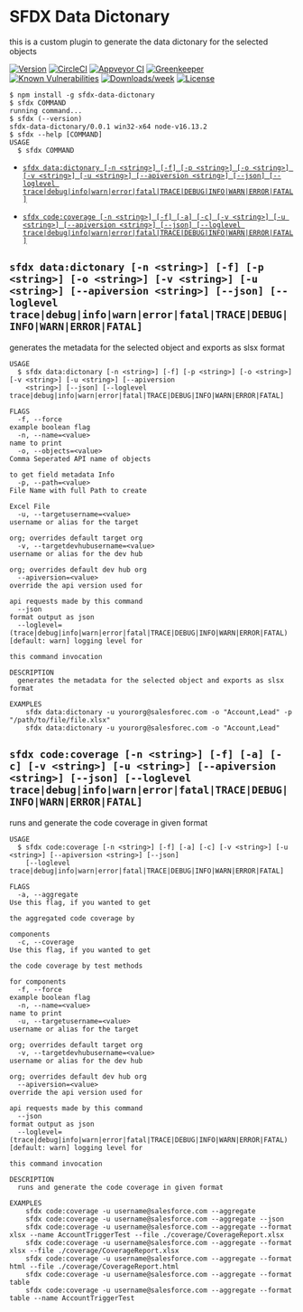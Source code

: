 SFDX Data Dictonary
===================

this is a custom plugin to generate the data dictonary for the selected objects

[![Version](https://img.shields.io/npm/v/sfdx-data-dictonary.svg)](https://npmjs.org/package/sfdx-data-dictonary)
[![CircleCI](https://circleci.com/gh/amitastreait/sfdx-data-dictonary/tree/master.svg?style=shield)](https://circleci.com/gh/amitastreait/sfdx-data-dictonary/tree/master)
[![Appveyor CI](https://ci.appveyor.com/api/projects/status/github/amitastreait/sfdx-data-dictonary?branch=master&svg=true)](https://ci.appveyor.com/project/heroku/sfdx-data-dictonary/branch/master)
[![Greenkeeper](https://badges.greenkeeper.io/amitastreait/sfdx-data-dictonary.svg)](https://greenkeeper.io/)
[![Known Vulnerabilities](https://snyk.io/test/github/amitastreait/sfdx-data-dictonary/badge.svg)](https://snyk.io/test/github/amitastreait/sfdx-data-dictonary)
[![Downloads/week](https://img.shields.io/npm/dw/sfdx-data-dictonary.svg)](https://npmjs.org/package/sfdx-data-dictonary)
[![License](https://img.shields.io/npm/l/sfdx-data-dictonary.svg)](https://github.com/amitastreait/sfdx-data-dictonary/blob/master/package.json)


```sh-session
$ npm install -g sfdx-data-dictonary
$ sfdx COMMAND
running command...
$ sfdx (--version)
sfdx-data-dictonary/0.0.1 win32-x64 node-v16.13.2
$ sfdx --help [COMMAND]
USAGE
  $ sfdx COMMAND
```
<!-- usagestop -->
<!-- commands -->
* [`sfdx data:dictonary [-n <string>] [-f] [-p <string>] [-o <string>] [-v <string>] [-u <string>] [--apiversion <string>] [--json] [--loglevel trace|debug|info|warn|error|fatal|TRACE|DEBUG|INFO|WARN|ERROR|FATAL]`](#sfdx-datadictonary--n-string--f--p-string--o-string--v-string--u-string---apiversion-string---json---loglevel-tracedebuginfowarnerrorfataltracedebuginfowarnerrorfatal)

* [`sfdx code:coverage [-n <string>] [-f] [-a] [-c] [-v <string>] [-u <string>] [--apiversion <string>] [--json] [--loglevel trace|debug|info|warn|error|fatal|TRACE|DEBUG|INFO|WARN|ERROR|FATAL]`](#sfdx-codecoverage--n-string--f--a--c--v-string--u-string---apiversion-string---json---loglevel-tracedebuginfowarnerrorfataltracedebuginfowarnerrorfatal)

## `sfdx data:dictonary [-n <string>] [-f] [-p <string>] [-o <string>] [-v <string>] [-u <string>] [--apiversion <string>] [--json] [--loglevel trace|debug|info|warn|error|fatal|TRACE|DEBUG|INFO|WARN|ERROR|FATAL]`

generates the metadata for the selected object and exports as slsx format

```
USAGE
  $ sfdx data:dictonary [-n <string>] [-f] [-p <string>] [-o <string>] [-v <string>] [-u <string>] [--apiversion
    <string>] [--json] [--loglevel trace|debug|info|warn|error|fatal|TRACE|DEBUG|INFO|WARN|ERROR|FATAL]

FLAGS
  -f, --force                                                                       example boolean flag
  -n, --name=<value>                                                                name to print
  -o, --objects=<value>                                                             Comma Seperated API name of objects
                                                                                    to get field metadata Info
  -p, --path=<value>                                                                File Name with full Path to create
                                                                                    Excel File
  -u, --targetusername=<value>                                                      username or alias for the target
                                                                                    org; overrides default target org
  -v, --targetdevhubusername=<value>                                                username or alias for the dev hub
                                                                                    org; overrides default dev hub org
  --apiversion=<value>                                                              override the api version used for
                                                                                    api requests made by this command
  --json                                                                            format output as json
  --loglevel=(trace|debug|info|warn|error|fatal|TRACE|DEBUG|INFO|WARN|ERROR|FATAL)  [default: warn] logging level for
                                                                                    this command invocation

DESCRIPTION
  generates the metadata for the selected object and exports as slsx format

EXAMPLES
    sfdx data:dictonary -u yourorg@salesforec.com -o "Account,Lead" -p "/path/to/file/file.xlsx"
    sfdx data:dictonary -u yourorg@salesforec.com -o "Account,Lead"
```

## `sfdx code:coverage [-n <string>] [-f] [-a] [-c] [-v <string>] [-u <string>] [--apiversion <string>] [--json] [--loglevel trace|debug|info|warn|error|fatal|TRACE|DEBUG|INFO|WARN|ERROR|FATAL]`

runs and generate the code coverage in given format

```
USAGE
  $ sfdx code:coverage [-n <string>] [-f] [-a] [-c] [-v <string>] [-u <string>] [--apiversion <string>] [--json]
    [--loglevel trace|debug|info|warn|error|fatal|TRACE|DEBUG|INFO|WARN|ERROR|FATAL]

FLAGS
  -a, --aggregate                                                                   Use this flag, if you wanted to get
                                                                                    the aggregated code coverage by
                                                                                    components
  -c, --coverage                                                                    Use this flag, if you wanted to get
                                                                                    the code coverage by test methods
                                                                                    for components
  -f, --force                                                                       example boolean flag
  -n, --name=<value>                                                                name to print
  -u, --targetusername=<value>                                                      username or alias for the target
                                                                                    org; overrides default target org
  -v, --targetdevhubusername=<value>                                                username or alias for the dev hub
                                                                                    org; overrides default dev hub org
  --apiversion=<value>                                                              override the api version used for
                                                                                    api requests made by this command
  --json                                                                            format output as json
  --loglevel=(trace|debug|info|warn|error|fatal|TRACE|DEBUG|INFO|WARN|ERROR|FATAL)  [default: warn] logging level for
                                                                                    this command invocation

DESCRIPTION
  runs and generate the code coverage in given format

EXAMPLES
    sfdx code:coverage -u username@salesforce.com --aggregate
    sfdx code:coverage -u username@salesforce.com --aggregate --json
    sfdx code:coverage -u username@salesforce.com --aggregate --format xlsx --name AccountTriggerTest --file ./coverage/CoverageReport.xlsx
    sfdx code:coverage -u username@salesforce.com --aggregate --format xlsx --file ./coverage/CoverageReport.xlsx
    sfdx code:coverage -u username@salesforce.com --aggregate --format html --file ./coverage/CoverageReport.html
    sfdx code:coverage -u username@salesforce.com --aggregate --format table
    sfdx code:coverage -u username@salesforce.com --aggregate --format table --name AccountTriggerTest
```
<!-- commandsstop -->
<!-- debugging-your-plugin -->
